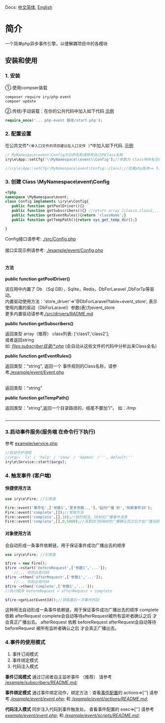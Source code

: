 Docs: [中文简体](./README.md), [English](./README-EN.md)
# 简介
一个简单php异步事件引擎，以便解耦项目中的各模块
## 安装和使用
<a name="lang-zh-cn"></a>

### 1. 安装

①.使用compser装载 


```shell script
composer require iry/php-event
compoer update
```

②.传统/手动装载：在你的公共代码中加入如下代码   [示例](./example/client.php)

```php
require_once('... php-event 路径/start.php');
```



### 2. 配置设置
在公共文件*`(单入口文件的项目建议在入口文件 )`*中加入如下代码. [示例](./example/client.php)

```php
// MyNamespace\event\Config为示例名称请修改自己的Class名称
iry\e\App::setCfg('\\MyNamespace\\event\\Config');//参数为 Class带命名空间的全名称

//iry\e\App::setCfg(\MyNamespace\event\Config::class);//如果php版本>= 5.5 也可以这样
```

### 3. 创建 Class \\MyNamespace\event\\Config
```php
<?php
namespace \MyNamespace\event;
class Config implements \iry\e\Config{
   public function getPoolDriver(){}
   public function getSubscribers(){} //return array [class1,class2,....]
   public function getEventRules(){return 'className';}
   public function getTempPath(){return sys_get_temp_dir();}

}
```
Config接口请参考: [./src/Config.php](./src/Config.php)<br><br>
接口实现示例请参考: [./example/event/Config.php](./example/event/Config.php)<br><br>
#### 方法
**public function getPoolDriver()**

该应用中内置了 Db （Sql DB），Sqlite，Redis，DbForLaravel ,DbForTp等驱动。<br>
内置驱动使用方法：'store_driver'=>'@DbForLaravel?table=event_store', 表示使用内置的驱动（DbForLaravel）参数(表)为event_store
<br> 更多内置驱动请参考[./src/drivers/RADME.md](./src/drivers/README.md)

**public function getSubscribers()**

返回类型 array（推荐）  class列表: ['class1','class2'];<br>
或者返回string <br>
如: <u>_files:subscriber目录/*.php_</u> (会自动从这些文件的代码中分析出来Class全名)

**public function getEventRules()**

返回类型："string", 返回一个 事件规则的Class名称，请参考[./example/event/Event.php](./example/event/Event.php)<br><br>


返回类型："string"

**public function getTempPath()**

返回类型："string",返回一个目录路径的，结尾不要加“/”。 如：_/tmp_<br><br>

---

### 3.启动事件服务(服务端 在命令行下执行)
参考 [example/service.php](example/service.php)
```php
//启动守护进程
//argv: 'ls' / 'help' / 'show' / 'daemon' / '', default:''
iry\e\Service::start($argv);
```

### 4. 触发事件 (客户端)

#### 快捷使用方法
```php
use iry\e\Fire; //引用类

Fire::event('事件名',['参数1','更多参数...'],'延时广播 秒','依赖事件ID');
Fire::event('complete',[]);//常用方法
Fire::event('complete',[],10);//延时用法，10秒后广播事件消息
Fire::event('complete',[],0,5000);//消息ID为5000的广播确认完之后才会广播当前事件
```
#### 对象使用方法
会自动形成一条事件依赖链，用于保证事件成功广播出去的顺序
```php
use iry\e\Fire; //引用类

$fire = new Fire();
$fire ->start('beforeRequest',['参数1','...']);
    //... 你的业务代码
$fire ->then('afterRequest',['参数1','...']);
    //... 你的业务代码
$fire ->then('complete',['参数1','...']);
//执行顺序 beforeRequest > afterRequest > complete

$fire->getLastEventId();//获取最后一次事件的ID
```
这种用法自动形成一条事件依赖链，用于保证事件成功广播出去的顺序
complete 依赖 afterRequest    complete会自动等待afterRequest被所有监听者确认之后 才会真正广播出去。
afterRequest 依赖 beforeRequest    afterRequest会自动等待 beforeRequest 被所有监听者确认之后 才会真正广播出去。

### 4.事件的使用模式

1. 事件订阅模式
1. 事件绑定模式
1. 代码注入模式

**事件订阅模式**
通过订阅者自主监听事件 （推荐）
请参考 [/example/subscribers/README.md](./example/event/subscribers/README.md);


**事件绑定模式**
通过事件绑定动作，绑定方法：查看[事件配置](./example/event/event.php)的 actions=>['']
请参考 _[/example/event/event.php](./example/event/event.php)_; 和 _[/example/event/actions/README.md](./example/event/actions/README.md)_;


**代码注入模式**
同步注入代码到事件触发处。
查看事件配置的 exec=>['']
请参考 _[example/event/event.php](./example/event/event.php)_; 和 _[/example/event/scripts/README.md](./example/event/scripts/README.md)_;



